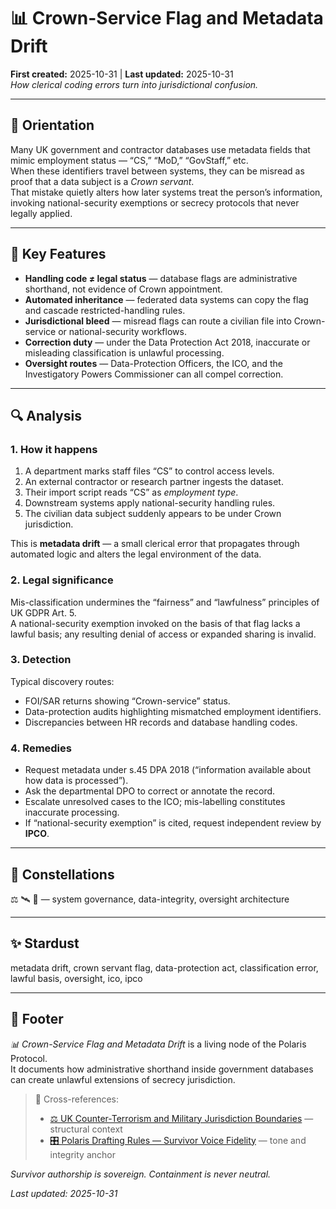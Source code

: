 # 📊 Crown-Service Flag and Metadata Drift  
**First created:** 2025-10-31 | **Last updated:** 2025-10-31  
*How clerical coding errors turn into jurisdictional confusion.*

---

## 🧭 Orientation  
Many UK government and contractor databases use metadata fields that mimic employment status — “CS,” “MoD,” “GovStaff,” etc.  
When these identifiers travel between systems, they can be misread as proof that a data subject is a *Crown servant*.  
That mistake quietly alters how later systems treat the person’s information, invoking national-security exemptions or secrecy protocols that never legally applied.

---

## 🧩 Key Features  

- **Handling code ≠ legal status** — database flags are administrative shorthand, not evidence of Crown appointment.  
- **Automated inheritance** — federated data systems can copy the flag and cascade restricted-handling rules.  
- **Jurisdictional bleed** — misread flags can route a civilian file into Crown-service or national-security workflows.  
- **Correction duty** — under the Data Protection Act 2018, inaccurate or misleading classification is unlawful processing.  
- **Oversight routes** — Data-Protection Officers, the ICO, and the Investigatory Powers Commissioner can all compel correction.

---

## 🔍 Analysis  

### 1. How it happens  
1.  A department marks staff files “CS” to control access levels.  
2.  An external contractor or research partner ingests the dataset.  
3.  Their import script reads “CS” as *employment type*.  
4.  Downstream systems apply national-security handling rules.  
5.  The civilian data subject suddenly appears to be under Crown jurisdiction.  

This is **metadata drift** — a small clerical error that propagates through automated logic and alters the legal environment of the data.

### 2.  Legal significance  
Mis-classification undermines the “fairness” and “lawfulness” principles of UK GDPR Art. 5.  
A national-security exemption invoked on the basis of that flag lacks a lawful basis; any resulting denial of access or expanded sharing is invalid.  

### 3.  Detection  
Typical discovery routes:  
- FOI/SAR returns showing “Crown-service” status.  
- Data-protection audits highlighting mismatched employment identifiers.  
- Discrepancies between HR records and database handling codes.  

### 4.  Remedies  
- Request metadata under s.45 DPA 2018 (“information available about how data is processed”).  
- Ask the departmental DPO to correct or annotate the record.  
- Escalate unresolved cases to the ICO; mis-labelling constitutes inaccurate processing.  
- If “national-security exemption” is cited, request independent review by **IPCO**.  

---

## 🌌 Constellations  
⚖️ 🛰️ 🧾 — system governance, data-integrity, oversight architecture  

---

## ✨ Stardust  
metadata drift, crown servant flag, data-protection act, classification error, lawful basis, oversight, ico, ipco  

---

## 🏮 Footer  

*📊 Crown-Service Flag and Metadata Drift* is a living node of the Polaris Protocol.  
It documents how administrative shorthand inside government databases can create unlawful extensions of secrecy jurisdiction.  

> 📡 Cross-references:  
> - [⚖️ UK Counter-Terrorism and Military Jurisdiction Boundaries](../⚖️_uk_counter_terrorism_and_military_jurisdiction_boundaries.md) — structural context  
> - [🎛️ Polaris Drafting Rules — Survivor Voice Fidelity](../../Polaris_Nest/🎛️_polaris_drafting_rules_survivor_voice_fidelity.md) — tone and integrity anchor  

*Survivor authorship is sovereign. Containment is never neutral.*

_Last updated: 2025-10-31_
